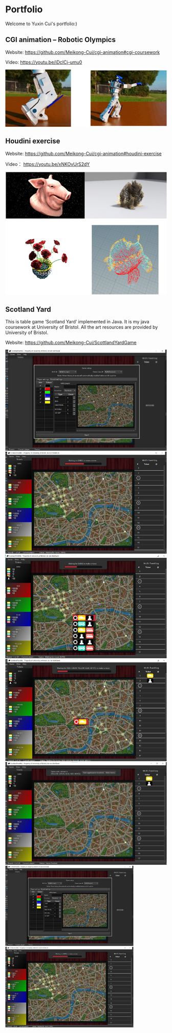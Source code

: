# Portfolio
Welcome to Yuxin Cui's portfolio:)

## CGI animation – Robotic Olympics
Website:  	https://github.com/Meikong-Cui/cgi-animation#cgi-coursework 

Video:		https://youtu.be/iDcICj-umu0 

![Image text](https://github.com/Meikong-Cui/Portfolio/blob/main/Picture1.png)

## Houdini exercise
Website:  	https://github.com/Meikong-Cui/cgi-animation#houdini-exercise

Video：		https://youtu.be/xNKOvUrS2dY 

![Image text](https://github.com/Meikong-Cui/Portfolio/blob/main/houdini.png)


## Scotland Yard
This is table game ‘Scotland Yard’ implemented in Java. It is my java coursework at University of Bristol. All the art resources are provided by University of Bristol.

Website:		https://github.com/Meikong-Cui/ScottlandYardGame 

![Image text](https://github.com/Meikong-Cui/Portfolio/blob/main/1.png)
![Image text](https://github.com/Meikong-Cui/Portfolio/blob/main/2.png)
![Image text](https://github.com/Meikong-Cui/Portfolio/blob/main/3.png)
![Image text](https://github.com/Meikong-Cui/Portfolio/blob/main/4.png)
![Image text](https://github.com/Meikong-Cui/Portfolio/blob/main/5.png)
<img src="https://github.com/Meikong-Cui/Portfolio/blob/main/1.png" width="400px">
<img src="https://github.com/Meikong-Cui/Portfolio/blob/main/2.png" width="400px">
